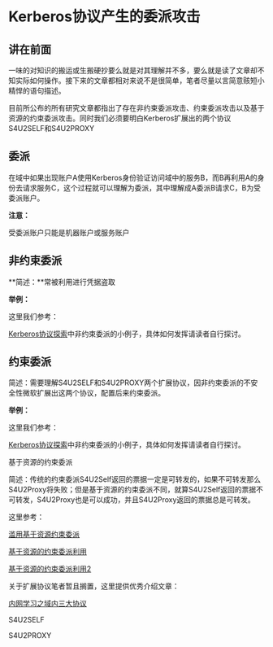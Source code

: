 # Kerberos协议产生的委派攻击

## 讲在前面

一味的对知识的搬运或生搬硬抄要么就是对其理解并不多，要么就是读了文章却不知实际如何操作。接下来的文章都相对来说不是很简单，笔者尽量以言简意赅短小精悍的语句描述。  


目前所公布的所有研究文章都指出了存在非约束委派攻击、约束委派攻击以及基于资源的约束委派攻击。同时我们必须要明白Kerberos扩展出的两个协议S4U2SELF和S4U2PROXY  


## 委派

在域中如果出现账户A使用Kerberos身份验证访问域中的服务B，而B再利用A的身份去请求服务C，这个过程就可以理解为委派，其中理解成A委派B请求C，B为受委派账户。  


**注意：**

受委派账户只能是机器账户或服务账户

## 非约束委派

**简述：**常被利用进行凭据盗取

**举例：**

这里我们参考：

[Kerberos协议探索](https://www.freebuf.com/articles/network/198381.html)中非约束委派的小例子，具体如何发挥请读者自行探讨。  


## 约束委派

简述：需要理解S4U2SELF和S4U2PROXY两个扩展协议，因非约束委派的不安全性微软扩展出这两个协议，配置后来约束委派。

**举例：**

这里我们参考：

[Kerberos协议探索](https://www.freebuf.com/articles/network/198381.html)中非约束委派的小例子，具体如何发挥请读者自行探讨。

基于资源的约束委派

简述：传统的约束委派S4U2Self返回的票据一定是可转发的，如果不可转发那么S4U2Proxy将失败；但是基于资源的约束委派不同，就算S4U2Self返回的票据不可转发，S4U2Proxy也是可以成功，并且S4U2Proxy返回的票据总是可转发。

这里参考：

[滥用基于资源约束委派](https://shenaniganslabs.io/2019/01/28/Wagging-the-Dog.html)

[基于资源的约束委派利用](https://blog.csdn.net/a3320315/article/details/107096250/)

[基于资源的约束委派利用2](https://xz.aliyun.com/t/7454#toc-1)  


关于扩展协议笔者暂且搁置，这里提供优秀介绍文章：

[内网学习之域内三大协议](https://daiker.gitbook.io/windows-protocol/kerberos/2#1-fei-yue-shu-wei-pai)

S4U2SELF

S4U2PROXY

